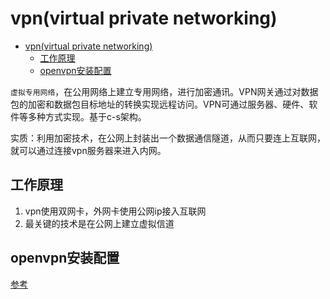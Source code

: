 # vpn(virtual private networking)

<!-- TOC -->

- [vpn(virtual private networking)](#vpnvirtual-private-networking)
  - [工作原理](#%e5%b7%a5%e4%bd%9c%e5%8e%9f%e7%90%86)
  - [openvpn安装配置](#openvpn%e5%ae%89%e8%a3%85%e9%85%8d%e7%bd%ae)

<!-- /TOC -->

`虚拟专用网络`，在公用网络上建立专用网络，进行加密通讯。VPN网关通过对数据包的加密和数据包目标地址的转换实现远程访问。VPN可通过服务器、硬件、软件等多种方式实现。基于c-s架构。

实质：利用加密技术，在公网上封装出一个数据通信隧道，从而只要连上互联网，就可以通过连接vpn服务器来进入内网。

## 工作原理

1. vpn使用双网卡，外网卡使用公网ip接入互联网
2. 最关键的技术是在公网上建立虚拟信道

## openvpn安装配置

[参考](https://mp.weixin.qq.com/s/vQV86VFAclcAa2OeDcNt-w)
